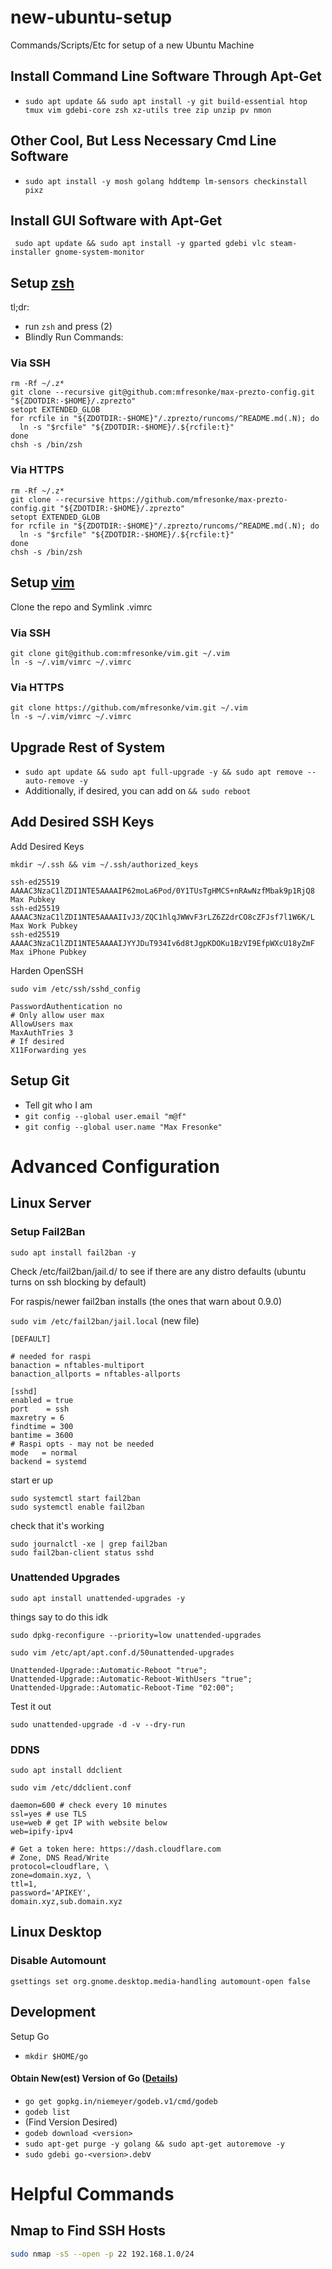 # new-ubuntu-setup

Commands/Scripts/Etc for setup of a new Ubuntu Machine

## Install Command Line Software Through Apt-Get

-   `sudo apt update && sudo apt install -y git build-essential htop tmux vim gdebi-core zsh xz-utils tree zip unzip pv nmon`

## Other Cool, But Less Necessary Cmd Line Software

-   `sudo apt install -y mosh golang hddtemp lm-sensors checkinstall pixz`

## Install GUI Software with Apt-Get

` sudo apt update && sudo apt install -y gparted gdebi vlc steam-installer gnome-system-monitor`

## Setup [zsh](https://github.com/mfresonke/max-prezto-config)

tl;dr:

-   run `zsh` and press (2)
-   Blindly Run Commands:

### Via SSH

```
rm -Rf ~/.z*
git clone --recursive git@github.com:mfresonke/max-prezto-config.git "${ZDOTDIR:-$HOME}/.zprezto"
setopt EXTENDED_GLOB
for rcfile in "${ZDOTDIR:-$HOME}"/.zprezto/runcoms/^README.md(.N); do
  ln -s "$rcfile" "${ZDOTDIR:-$HOME}/.${rcfile:t}"
done
chsh -s /bin/zsh
```

### Via HTTPS

```
rm -Rf ~/.z*
git clone --recursive https://github.com/mfresonke/max-prezto-config.git "${ZDOTDIR:-$HOME}/.zprezto"
setopt EXTENDED_GLOB
for rcfile in "${ZDOTDIR:-$HOME}"/.zprezto/runcoms/^README.md(.N); do
  ln -s "$rcfile" "${ZDOTDIR:-$HOME}/.${rcfile:t}"
done
chsh -s /bin/zsh
```

## Setup [vim](https://github.com/mfresonke/vim)

Clone the repo and Symlink .vimrc

### Via SSH

```
git clone git@github.com:mfresonke/vim.git ~/.vim
ln -s ~/.vim/vimrc ~/.vimrc
```

### Via HTTPS

```
git clone https://github.com/mfresonke/vim.git ~/.vim
ln -s ~/.vim/vimrc ~/.vimrc
```

## Upgrade Rest of System

-   `sudo apt update && sudo apt full-upgrade -y && sudo apt remove --auto-remove -y`
-   Additionally, if desired, you can add on `&& sudo reboot`

## Add Desired SSH Keys

Add Desired Keys

`mkdir ~/.ssh && vim ~/.ssh/authorized_keys`

```
ssh-ed25519 AAAAC3NzaC1lZDI1NTE5AAAAIP62moLa6Pod/0Y1TUsTgHMCS+nRAwNzfMbak9p1RjQ8 Max Pubkey
ssh-ed25519 AAAAC3NzaC1lZDI1NTE5AAAAIIvJ3/ZQC1hlqJWWvF3rLZ6Z2drCO8cZFJsf7l1W6K/L Max Work Pubkey
ssh-ed25519 AAAAC3NzaC1lZDI1NTE5AAAAIJYYJDuT934Iv6d8tJgpKDOKu1BzVI9EfpWXcU18yZmF Max iPhone Pubkey
```

Harden OpenSSH

`sudo vim /etc/ssh/sshd_config`

```
PasswordAuthentication no
# Only allow user max
AllowUsers max
MaxAuthTries 3
# If desired
X11Forwarding yes
```

## Setup Git

-   Tell git who I am
-   `git config --global user.email "m@f"`
-   `git config --global user.name "Max Fresonke"`

# Advanced Configuration

## Linux Server

### Setup Fail2Ban

`sudo apt install fail2ban -y`

Check /etc/fail2ban/jail.d/ to see if there are any distro defaults (ubuntu turns on ssh blocking by default)

For raspis/newer fail2ban installs (the ones that warn about 0.9.0)

`sudo vim /etc/fail2ban/jail.local` (new file)

```
[DEFAULT]

# needed for raspi
banaction = nftables-multiport
banaction_allports = nftables-allports

[sshd]
enabled = true
port    = ssh
maxretry = 6
findtime = 300
bantime = 3600
# Raspi opts - may not be needed
mode   = normal
backend = systemd
```

start er up

```
sudo systemctl start fail2ban
sudo systemctl enable fail2ban
```

check that it's working

```
sudo journalctl -xe | grep fail2ban
sudo fail2ban-client status sshd
```

### Unattended Upgrades

`sudo apt install unattended-upgrades -y`

things say to do this idk

`sudo dpkg-reconfigure --priority=low unattended-upgrades`

`sudo vim /etc/apt/apt.conf.d/50unattended-upgrades`

```
Unattended-Upgrade::Automatic-Reboot "true";
Unattended-Upgrade::Automatic-Reboot-WithUsers "true";
Unattended-Upgrade::Automatic-Reboot-Time "02:00";
```

Test it out

`sudo unattended-upgrade -d -v --dry-run`

### DDNS

`sudo apt install ddclient`

`sudo vim /etc/ddclient.conf`

```
daemon=600 # check every 10 minutes
ssl=yes # use TLS
use=web # get IP with website below
web=ipify-ipv4

# Get a token here: https://dash.cloudflare.com
# Zone, DNS Read/Write
protocol=cloudflare, \
zone=domain.xyz, \
ttl=1,
password='APIKEY',
domain.xyz,sub.domain.xyz
```

## Linux Desktop

### Disable Automount

`gsettings set org.gnome.desktop.media-handling automount-open false`

## Development

Setup Go

-   `mkdir $HOME/go`

#### Obtain New(est) Version of Go ([Details](https://github.com/niemeyer/godeb))

-   `go get gopkg.in/niemeyer/godeb.v1/cmd/godeb`
-   `godeb list`
-   (Find Version Desired)
-   `godeb download <version>`
-   `sudo apt-get purge -y golang && sudo apt-get autoremove -y`
-   `sudo gdebi go-<version>.deb`v

# Helpful Commands

## Nmap to Find SSH Hosts

```sh
sudo nmap -sS --open -p 22 192.168.1.0/24
```
